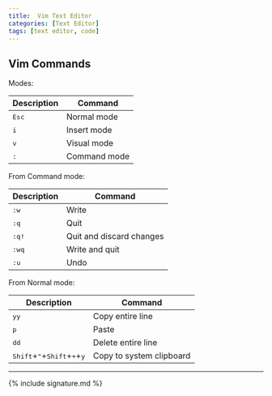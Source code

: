 ```yaml
---
title:  Vim Text Editor
categories: [Text Editor]
tags: [text editor, code]
---
```


## Vim Commands

Modes:

| Description | Command |
| - | - |
| <kbd>Esc</kbd> | Normal mode |
| <kbd>i</kbd> | Insert mode |
| <kbd>v</kbd> | Visual mode |
| <kbd>:</kbd> | Command mode |

From Command mode:

| Description | Command |
| - | - |
| <kbd>:w</kbd> | Write |
| <kbd>:q</kbd> | Quit |
| <kbd>:q!</kbd> | Quit and discard changes |
| <kbd>:wq</kbd> | Write and quit |
| <kbd>:u</kbd> | Undo |

From Normal mode:

| Description | Command |
| - | - |
| <kbd>yy</kbd> | Copy entire line |
| <kbd>p</kbd> | Paste |
| <kbd>dd</kbd> | Delete entire line |
| <kbd>Shift</kbd>+<kbd>"</kbd>+<kbd>Shift</kbd>+<kbd>+</kbd>+<kbd>y</kbd> | Copy to system clipboard |

---

{% include signature.md %}